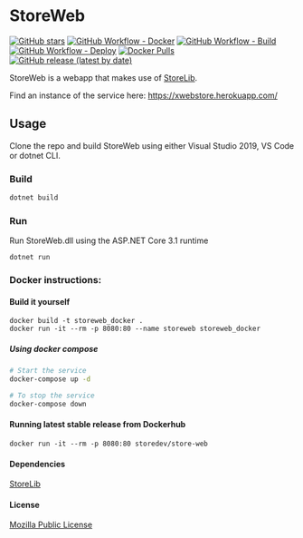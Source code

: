 # StoreWeb

[![GitHub stars](https://img.shields.io/github/stars/StoreDev/StoreWeb?style=social)](https://github.com/StoreDev/StoreWeb)
[![GitHub Workflow - Docker](https://img.shields.io/github/workflow/status/StoreDev/StoreWeb/docker?label=docker)](https://github.com/StoreDev/StoreWeb/actions?query=workflow%3Adocker)
[![GitHub Workflow - Build](https://img.shields.io/github/workflow/status/StoreDev/StoreWeb/build?label=build)](https://github.com/StoreDev/StoreWeb/actions?query=workflow%3Abuild)
[![GitHub Workflow - Deploy](https://img.shields.io/github/workflow/status/StoreDev/StoreWeb/heroku?label=Deploy+to+heroku)](https://github.com/StoreDev/StoreWeb/actions?query=workflow%3A%22Deploy+to+heroku%22)
[![Docker Pulls](https://img.shields.io/docker/pulls/storedev/store-web)](https://hub.docker.com/r/storedev/store-web)
[![GitHub release (latest by date)](https://img.shields.io/github/v/release/storedev/storeweb)](https://github.com/StoreDev/StoreWeb/releases)

StoreWeb is a webapp that makes use of [StoreLib](https://github.com/StoreDev/StoreLib).

Find an instance of the service here: https://xwebstore.herokuapp.com/


## Usage

Clone the repo and build StoreWeb using either Visual Studio 2019, VS Code or dotnet CLI.

### Build

```sh
dotnet build
```

### Run

Run StoreWeb.dll using the ASP.NET Core 3.1 runtime

```
dotnet run
```

### Docker instructions:

#### Build it yourself

```
docker build -t storeweb_docker .
docker run -it --rm -p 8080:80 --name storeweb storeweb_docker
```

##### Using docker compose

```sh
# Start the service
docker-compose up -d

# To stop the service
docker-compose down
```

#### Running latest stable release from Dockerhub

```
docker run -it --rm -p 8080:80 storedev/store-web
```


#### Dependencies
[StoreLib](https://github.com/StoreDev/StoreLib)


#### License 
[Mozilla Public License](https://www.mozilla.org/en-US/MPL/)
